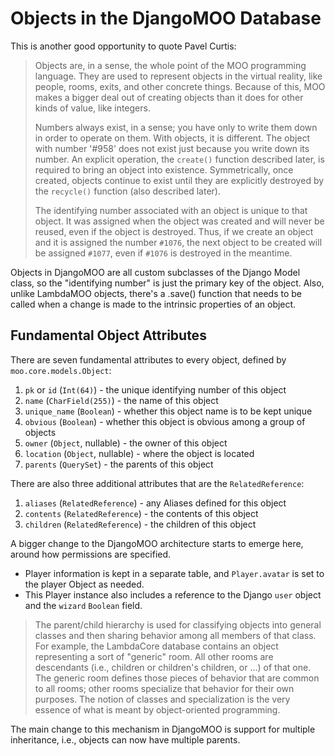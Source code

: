 # Objects in the DjangoMOO Database

This is another good opportunity to quote Pavel Curtis:

> Objects are, in a sense, the whole point of the MOO programming language. They are used to represent objects in the virtual reality, like people, rooms, exits, and other concrete things. Because of this, MOO makes a bigger deal out of creating objects than it does for other kinds of value, like integers.
>
> Numbers always exist, in a sense; you have only to write them down in order to operate on them. With objects, it is different. The object with number '#958' does not exist just because you write down its number. An explicit operation, the `create()` function described later, is required to bring an object into existence. Symmetrically, once created, objects continue to exist until they are explicitly destroyed by the `recycle()` function (also described later).
>
> The identifying number associated with an object is unique to that object. It was assigned when the object was created and will never be reused, even if the object is destroyed. Thus, if we create an object and it is assigned the number `#1076`, the next object to be created will be assigned `#1077`, even if `#1076` is destroyed in the meantime.

Objects in DjangoMOO are all custom subclasses of the Django Model class, so the "identifying number" is just the primary key of the object. Also, unlike LambdaMOO objects, there's a .save() function that needs to be called when a change is made to the intrinsic properties of an object.

## Fundamental Object Attributes

There are seven fundamental attributes to every object, defined by `moo.core.models.Object`:

1. `pk` or `id` (`Int(64)`) - the unique identifying number of this object
2. `name` (`CharField(255)`) - the name of this object
3. `unique_name` (`Boolean`) - whether this object name is to be kept unique
4. `obvious` (`Boolean`) - whether this object is obvious among a group of objects
5. `owner` (`Object`, nullable) - the owner of this object
6. `location` (`Object`, nullable) - where the object is located
7. `parents` (`QuerySet`) - the parents of this object

There are also three additional attributes that are the `RelatedReference`:
1. `aliases` (`RelatedReference`) - any Aliases defined for this object
2. `contents` (`RelatedReference`) - the contents of this object
3. `children` (`RelatedReference`) - the children of this object

A bigger change to the DjangoMOO architecture starts to emerge here, around how permissions are specified.
* Player information is kept in a separate table, and `Player.avatar` is set to the player Object as needed.
* This Player instance also includes a reference to the Django `user` object and the `wizard` `Boolean` field.

> The parent/child hierarchy is used for classifying objects into general classes and then sharing behavior among all members of that class. For example, the LambdaCore database contains an object representing a sort of "generic" room. All other rooms are descendants (i.e., children or children's children, or ...) of that one. The generic room defines those pieces of behavior that are common to all rooms; other rooms specialize that behavior for their own purposes. The notion of classes and specialization is the very essence of what is meant by object-oriented programming.

The main change to this mechanism in DjangoMOO is support for multiple inheritance, i.e., objects can now have multiple parents.
